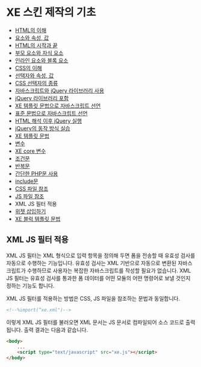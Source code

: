 # XE 스킨 제작의 기초

- [HTML의 이해](../../01_understand_html)
 - [요소와 속성, 값](../../01_understand_html/element_attribute_and_value)
 - [HTML의 시작과 끝](../../01_understand_html/start_and_end_of_html)
 - [부모 요소와 자식 요소](../../01_understand_html/parent_and_child_element)
 - [인라인 요소와 블록 요소](../../01_understand_html/inline_and_block_element)
- [CSS의 이해](../../02_understand_css)
 - [선택자와 속성, 값](../../02_understand_css/selector_attribute_and_value)
 - [CSS 선택자의 종류](../../02_understand_css/type_of_selector)
- [자바스크립트와 jQuery 라이브러리 사용](../../03_use_javascript_and_jquery)
 - [jQuery 라이브러리 포함](../../03_use_javascript_and_jquery/include_jquery)
 - [XE 템플릿 문법으로 자바스크립트 선언](../../03_use_javascript_and_jquery/init_javascript_with_template_grammar)
 - [표준 문법으로 자바스크립트 선언](../../03_use_javascript_and_jquery/init_javascript_with_standard_grammar)
 - [HTML 해석 이후 jQuery 실행](../../03_use_javascript_and_jquery/run_jquery_after_html_loading)
 - [jQuery의 동작 방식 실습](../../03_use_javascript_and_jquery/practice_jquery)
- [XE 템플릿 문법](../)
 - [변수](../variables)
 - [XE core 변수](../variables_of_xe_core)
 - [조건문](../condition_grammar)
 - [반복문](../loop_grammar)
 - [간단한 PHP문 사용](../use_php_grammar)
 - [include문](../include_grammar)
 - [CSS 파일 참조](../css_reference)
 - [JS 파일 참조](../js_reference)
 - XML JS 필터 적용
 - [위젯 삽입하기](../include_widget)
 - [XE 블럭 템플릿 문법](../block_template_grammar)

## XML JS 필터 적용

XML JS 필터는 XML 형식으로 입력 항목을 정의해 두면 폼을 전송할 때 유효성 검사를 자동으로 수행하는 기능입니다. 유효성 검사는 XML 기반으로 자동으로 변환된 자바스크립트가 수행하므로 사용자는 복잡한 자바스크립트를 작성할 필요가 없습니다. XML JS 필터는 유효성 검사를 통과한 폼 데이터를 어떤 모듈의 어떤 명령어로 보낼 것인지 정하는 기능도 합니다.

XML JS 필터를 적용하는 방법은 CSS, JS 파일을 참조하는 문법과 동일합니다.

```html
<!--%import(“xe.xml")-->
```

이렇게 XML JS 필터를 불러오면 XML 문서는 JS 문서로 컴파일되어 소스 코드로 출력됩니다. 출력 결과는 다음과 같습니다.

```html
<body>
    ...
    <script type="text/javascript" src="xe.js"></script>
</body>
```

